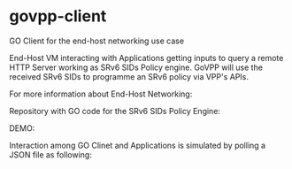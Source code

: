 # govpp-client
GO Client for the end-host networking use case

End-Host VM interacting with Applications getting inputs to query a remote HTTP Server working as SRv6 SIDs Policy engine. 
GoVPP will use the received SRv6 SIDs to programme an SRv6 policy via VPP's APIs.

For more information about End-Host Networking:

Repository with GO code for the SRv6 SIDs Policy Engine:

DEMO: 

Interaction among GO Clinet and Applications is simulated by polling a JSON file as following:
